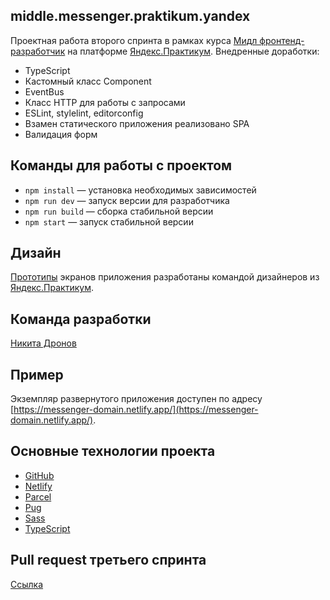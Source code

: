 ## middle.messenger.praktikum.yandex

Проектная работа второго спринта в рамках курса [Мидл фронтенд-разработчик](https://praktikum.yandex.ru/middle-frontend/) на платформе [Яндекс.Практикум](https://praktikum.yandex.ru/).
Внедренные доработки:
- TypeScript
- Кастомный класс Component
- EventBus
- Класс HTTP для работы с запросами
- ESLint, stylelint, editorconfig
- Взамен статического приложения реализовано SPA
- Валидация форм

## Команды для работы с проектом

- `npm install` — установка необходимых зависимостей
- `npm run dev` — запуск версии для разработчика
- `npm run build` — сборка стабильной версии
- `npm start` — запуск стабильной версии

## Дизайн

[Прототипы](https://www.figma.com/file/hqPwL4kS3RlcRI3CIEbh5D/Messenger-(designed-by-Yandex)) экранов приложения разработаны командой дизайнеров из [Яндекс.Практикум](https://praktikum.yandex.ru/).

## Команда разработки

[Никита Дронов](https://github.com/ndronov)

## Пример

Экземпляр развернутого приложения доступен по адресу [https://messenger-domain.netlify.app/](https://messenger-domain.netlify.app/).

## Основные технологии проекта

- [GitHub](https://www.github.com/)
- [Netlify](https://www.netlify.com/)
- [Parcel](https://parceljs.org/)
- [Pug](https://pugjs.org/)
- [Sass](https://sass-lang.com/)
- [TypeScript](https://www.typescriptlang.org/)

## Pull request третьего спринта
[Ссылка](https://github.com/ndronov/middle.messenger.praktikum.yandex/pull/4)
